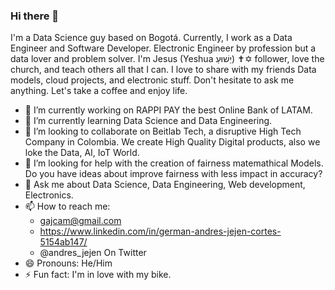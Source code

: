 ### Hi there 👋

I'm a Data Science guy based on Bogotá. Currently, I work as a Data Engineer and Software Developer. Electronic Engineer by profession but a data lover and problem solver. I'm Jesus (Yeshua יֵשׁוּעַ) ✝✡ follower, love the church, and teach others all that I can.
I love to share with my friends Data models, cloud projects, and electronic stuff. Don't hesitate to ask me anything. Let's take a coffee and enjoy life.

- 🔭 I’m currently working on RAPPI PAY the best Online Bank of LATAM.
- 🌱 I’m currently learning Data Science and Data Engineering.
- 👯 I’m looking to collaborate on Beitlab Tech, a disruptive High Tech Company in Colombia. We create High Quality Digital products, also we loke the Data, AI, IoT World.
- 🤔 I’m looking for help with the creation of fairness matemathical Models. Do you have ideas about improve fairness with less impact in accuracy?
- 💬 Ask me about Data Science, Data Engineering, Web development, Electronics.
- 📫 How to reach me: 
  - gajcam@gmail.com
  - https://www.linkedin.com/in/german-andres-jejen-cortes-5154ab147/
  - @andres_jejen On Twitter
- 😄 Pronouns: He/Him
- ⚡ Fun fact: I'm in love with my bike.
